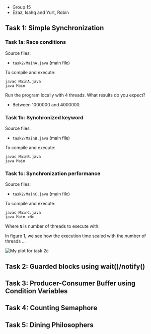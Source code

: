 - Group 15
- Ezaz, Isahq and Yurt, Robin

## Task 1: Simple Synchronization

### Task 1a: Race conditions
Source files:

- `task2/MainA.java` (main file)

To compile and execute:
```
javac MainA.java
java Main
```

Run the program locally with 4 threads. What results do you expect?
- Between 1000000 and 4000000.

### Task 1b: Synchronized keyword
Source files:

- `task2/MainB.java` (main file)

To compile and execute:
```
javac MainB.java
java Main
```

### Task 1c: Synchronization performance
Source files:

- `task2/MainC.java` (main file)

To compile and execute:
```
javac MainC.java
java Main <N>
```
Where `N` is number of threads to execute with.

In figure 1, we see how the execution time scaled with the number of threads
...

![My plot for task 2c](data/task2c.png)


## Task 2: Guarded blocks using wait()/notify()

## Task 3: Producer-Consumer Buffer using Condition Variables

## Task 4: Counting Semaphore

## Task 5: Dining Philosophers

